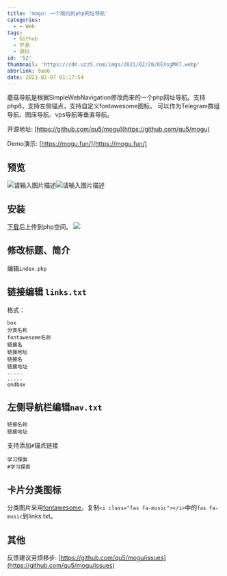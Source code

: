 ```yaml
---
title: 'mogu: 一个简约的php网址导航'
categories:
  - - Web
tags:
  - Github
  - 开源
  - 源码
id: '52'
thumbnail: 'https://cdn.uzz5.com/imgs/2021/02/28/KEXsgMKT.webp'
abbrlink: 9ae6
date: 2021-02-07 01:17:54
---
```


蘑菇导航是根据SimpleWebNavigation修改而来的一个php网址导航。支持php8，支持左侧锚点，支持自定义fontawesome图标。 可以作为Telegram群组导航、图床导航、vps导航等垂直导航。

开源地址: [https://github.com/qu5/mogu](https://github.com/qu5/mogu) 

Demo演示: [https://mogu.fun/](https://mogu.fun/) 


## 预览

![请输入图片描述](https://cdn.uzz5.com/imgs/2021/02/28/Brx3RZFP.webp "请输入图片描述")![请输入图片描述](https://cdn.uzz5.com/imgs/2021/02/28/7LmL8TBN.webp "请输入图片描述")

## 安装

[下载](https://github.com/qu5/mogu/archive/main.zip)后上传到php空间。 ![](https://cdn.uzz5.com/imgs/2021/02/28/Yv7xL8qB.webp)

## 修改标题、简介

编辑`index.php`

## 链接编辑 `links.txt`

格式：

```
box
分类名称
fontawesome名称
链接名
链接地址
链接名
链接地址
.....
.....
endbox
```

## 左侧导航栏编辑`nav.txt`

```
链接名称
链接地址
```

支持添加`#`锚点链接

```
学习探索
#学习探索
```

## 卡片分类图标

分类图片采用[fontawesome](https://fontawesome.com/)，复制`<i class="fas fa-music"></i>`中的`fas fa-music`到links.txt。

## 其他

反馈建议劳烦移步: [https://github.com/qu5/mogu/issues](https://github.com/qu5/mogu/issues)